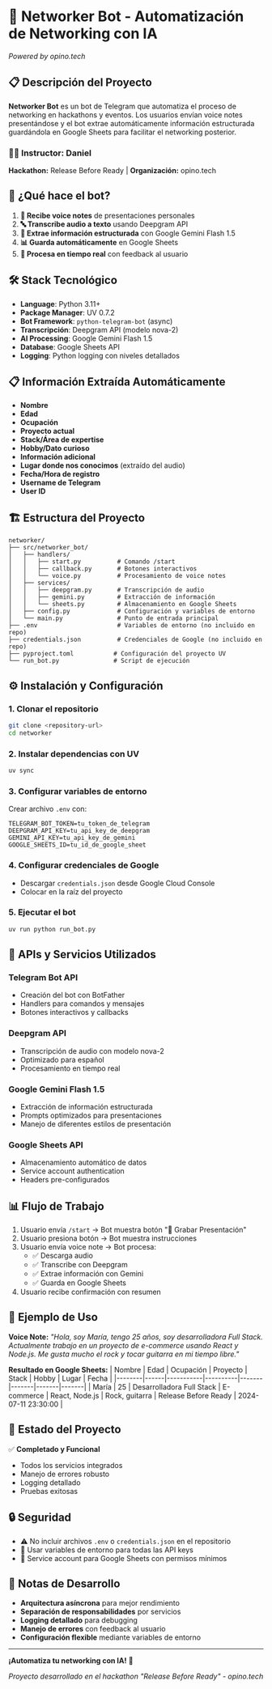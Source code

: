 # 🤖 Networker Bot - Automatización de Networking con IA
*Powered by opino.tech*

## 📋 Descripción del Proyecto

**Networker Bot** es un bot de Telegram que automatiza el proceso de networking en hackathons y eventos. Los usuarios envían voice notes presentándose y el bot extrae automáticamente información estructurada guardándola en Google Sheets para facilitar el networking posterior.

### 👨‍🏫 Instructor: Daniel
**Hackathon:** Release Before Ready | **Organización:** opino.tech

## 🎯 ¿Qué hace el bot?

1. **🎤 Recibe voice notes** de presentaciones personales
2. **🔤 Transcribe audio a texto** usando Deepgram API
3. **🧠 Extrae información estructurada** con Google Gemini Flash 1.5
4. **📊 Guarda automáticamente** en Google Sheets
5. **🔄 Procesa en tiempo real** con feedback al usuario

## 🛠️ Stack Tecnológico

- **Language**: Python 3.11+
- **Package Manager**: UV 0.7.2
- **Bot Framework**: `python-telegram-bot` (async)
- **Transcripción**: Deepgram API (modelo nova-2)
- **AI Processing**: Google Gemini Flash 1.5
- **Database**: Google Sheets API
- **Logging**: Python logging con niveles detallados

## 📋 Información Extraída Automáticamente

- **Nombre**
- **Edad**
- **Ocupación**
- **Proyecto actual**
- **Stack/Área de expertise**
- **Hobby/Dato curioso**
- **Información adicional**
- **Lugar donde nos conocimos** (extraído del audio)
- **Fecha/Hora de registro**
- **Username de Telegram**
- **User ID**

## 🏗️ Estructura del Proyecto

```
networker/
├── src/networker_bot/
│   ├── handlers/
│   │   ├── start.py          # Comando /start
│   │   ├── callback.py       # Botones interactivos
│   │   └── voice.py          # Procesamiento de voice notes
│   ├── services/
│   │   ├── deepgram.py       # Transcripción de audio
│   │   ├── gemini.py         # Extracción de información
│   │   └── sheets.py         # Almacenamiento en Google Sheets
│   ├── config.py             # Configuración y variables de entorno
│   └── main.py               # Punto de entrada principal
├── .env                      # Variables de entorno (no incluido en repo)
├── credentials.json          # Credenciales de Google (no incluido en repo)
├── pyproject.toml           # Configuración del proyecto UV
└── run_bot.py               # Script de ejecución
```

## ⚙️ Instalación y Configuración

### 1. Clonar el repositorio
```bash
git clone <repository-url>
cd networker
```

### 2. Instalar dependencias con UV
```bash
uv sync
```

### 3. Configurar variables de entorno
Crear archivo `.env` con:
```env
TELEGRAM_BOT_TOKEN=tu_token_de_telegram
DEEPGRAM_API_KEY=tu_api_key_de_deepgram
GEMINI_API_KEY=tu_api_key_de_gemini
GOOGLE_SHEETS_ID=tu_id_de_google_sheet
```

### 4. Configurar credenciales de Google
- Descargar `credentials.json` desde Google Cloud Console
- Colocar en la raíz del proyecto

### 5. Ejecutar el bot
```bash
uv run python run_bot.py
```

## 🔧 APIs y Servicios Utilizados

### Telegram Bot API
- Creación del bot con BotFather
- Handlers para comandos y mensajes
- Botones interactivos y callbacks

### Deepgram API
- Transcripción de audio con modelo nova-2
- Optimizado para español
- Procesamiento en tiempo real

### Google Gemini Flash 1.5
- Extracción de información estructurada
- Prompts optimizados para presentaciones
- Manejo de diferentes estilos de presentación

### Google Sheets API
- Almacenamiento automático de datos
- Service account authentication
- Headers pre-configurados

## 📊 Flujo de Trabajo

1. Usuario envía `/start` → Bot muestra botón "🎤 Grabar Presentación"
2. Usuario presiona botón → Bot muestra instrucciones
3. Usuario envía voice note → Bot procesa:
   - ✅ Descarga audio
   - ✅ Transcribe con Deepgram
   - ✅ Extrae información con Gemini
   - ✅ Guarda en Google Sheets
4. Usuario recibe confirmación con resumen

## 🎤 Ejemplo de Uso

**Voice Note:** *"Hola, soy María, tengo 25 años, soy desarrolladora Full Stack. Actualmente trabajo en un proyecto de e-commerce usando React y Node.js. Me gusta mucho el rock y tocar guitarra en mi tiempo libre."*

**Resultado en Google Sheets:**
| Nombre | Edad | Ocupación | Proyecto | Stack | Hobby | Lugar | Fecha |
|--------|------|-----------|----------|-------|-------|-------|-------|
| María | 25 | Desarrolladora Full Stack | E-commerce | React, Node.js | Rock, guitarra | Release Before Ready | 2024-07-11 23:30:00 |

## 🚀 Estado del Proyecto

✅ **Completado y Funcional**
- Todos los servicios integrados
- Manejo de errores robusto
- Logging detallado
- Pruebas exitosas

## 🔒 Seguridad

- ⚠️ No incluir archivos `.env` o `credentials.json` en el repositorio
- 🔐 Usar variables de entorno para todas las API keys
- 🔧 Service account para Google Sheets con permisos mínimos

## 📝 Notas de Desarrollo

- **Arquitectura asíncrona** para mejor rendimiento
- **Separación de responsabilidades** por servicios
- **Logging detallado** para debugging
- **Manejo de errores** con feedback al usuario
- **Configuración flexible** mediante variables de entorno

---

**¡Automatiza tu networking con IA!** 🚀

*Proyecto desarrollado en el hackathon "Release Before Ready" - opino.tech*